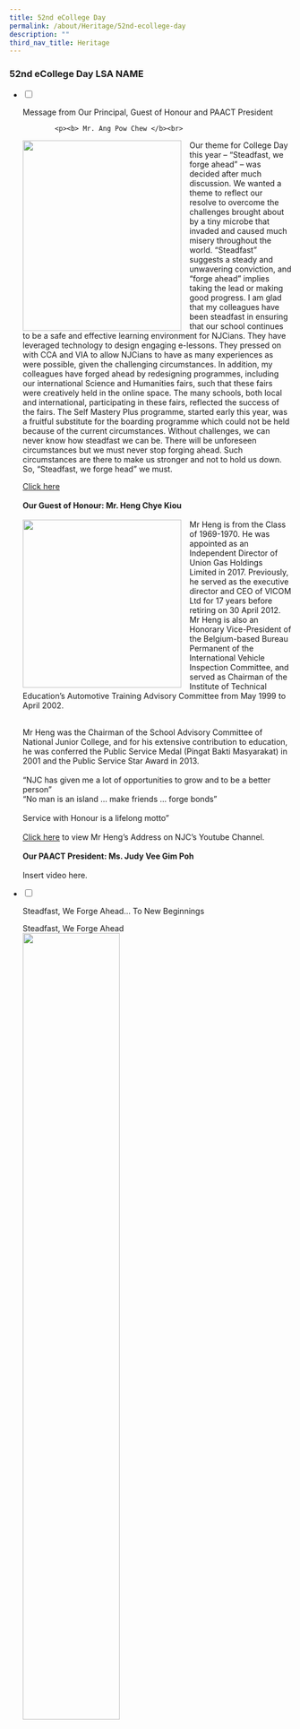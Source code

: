 ```yaml
---
title: 52nd eCollege Day
permalink: /about/Heritage/52nd-ecollege-day
description: ""
third_nav_title: Heritage
---
```

### 52nd eCollege Day LSA NAME

<ul class="jekyllcodex_accordion">

<li>

<input id="accordion1" type="checkbox">

<label for="accordion1">Message from Our Principal, Guest of Honour and PAACT President</label>

<div>

			<p><b> Mr. Ang Pow Chew </b><br>
<img align="left" style="width:283px;height:340px;margin-right:15px;" src="/images/ecol2.png"> Our theme for College Day this year – “Steadfast, we forge ahead” – was decided after much discussion. We wanted a theme to reflect our resolve to overcome the challenges brought about by a tiny microbe that invaded and caused much misery throughout the world. “Steadfast” suggests a steady and unwavering conviction, and “forge ahead” implies taking the lead or making good progress. I am glad that my colleagues have been steadfast in ensuring that our school continues to be a safe and effective learning environment for NJCians. They have leveraged technology to design engaging e-lessons. They pressed on with CCA and VIA to allow NJCians to have as many experiences as were possible, given the challenging circumstances. In addition, my colleagues have forged ahead by redesigning programmes, including our international Science and Humanities fairs, such that these fairs were creatively held in the online space. The many schools, both local and international, participating in these fairs, reflected the success of the fairs. The Self Mastery Plus programme, started early this year, was a fruitful substitute for the boarding programme which could not be held because of the current circumstances.&nbsp;Without challenges, we can never know how steadfast we can be. There will be unforeseen circumstances but we must never stop forging ahead. Such circumstances are there to make us stronger and not to hold us down. So, “Steadfast, we forge head” we must. <br>
			
<a href="https://www.youtube.com/watch?v=kaVXF4L6vUo">Click here</a><br> <br> 
<b>Our Guest of Honour: Mr. Heng Chye Kiou </b> <br> <br> <img align="left" style="width:283px;height:300px;margin-right:15px;" src="/images/goh.png"> Mr Heng is from the Class of 1969-1970. He was appointed as an Independent Director of Union Gas Holdings Limited in 2017. Previously, he served as the executive director and CEO of VICOM Ltd for 17 years before retiring on 30 April 2012. Mr Heng is also an Honorary Vice-President of the Belgium-based Bureau Permanent of the International Vehicle Inspection Committee, and served as Chairman of the Institute of Technical Education’s Automotive Training Advisory Committee from May 1999 to April 2002.&nbsp;<br><br>

Mr Heng was the Chairman of the School Advisory Committee of National Junior College, and for his extensive contribution to education, he was conferred the Public Service Medal (Pingat Bakti Masyarakat) in 2001 and the Public Service Star Award in 2013. <br> <br> “NJC has given me a lot of opportunities to grow and to be a better person”<br> “No man is an island … make friends … forge bonds”<br><br> Service with Honour is a lifelong motto” <br><br><a href="https://www.youtube.com/watch?v=bdU96vOdNeA">Click here</a> to view Mr Heng’s Address on NJC’s Youtube Channel.  <br> <br> <b>Our PAACT President: Ms. Judy Vee Gim Poh</b> <br> <br> Insert video here.</p>

</div>

</li>
	<li>

<input id="accordion2" type="checkbox">

<label for="accordion2">Steadfast, We Forge Ahead... To New Beginnings</label>

<div>

<p> Steadfast, We Forge Ahead<br> <img style="width:60%" src="/images/sf1.png"> <br> Steadfast, we forge ahead. Steadfast – an unwavering determination, taking one step at a time to progress forward. 2020 was a tough year for all of us, in many aspects. It has not been easy for the whole school community, adjusting to changes, and remaining resilient when challenged by uncertainties that the COVID-19 pandemic has brought. Many new acronyms and many new “norms” were imposed upon our generation of youths, whom despite all these, have adapted, innovated and emerged stronger. This embodies the spirit of being steadfast, pressing on regardless of the difficulties faced, the uncertainties that lurk, and the obstacles to surmount. 2020, a year to remember, a year that we overcame. Steadfast, we march forth stronger, and more determined than ever towards a better future. <br> <img style="width:60%" src="/images/sf2.png"> <br> <br> To New Beginnings <br> <img style="width:60%" src="/images/sf3.png"> </p>

</div>

</li>
	
	<li>

<input id="accordion3" type="checkbox">

<label for="accordion3">Forging Ahead in Education and Service</label>

<div>

<p>
				We would like to take this opportunity to recognise and express utmost gratitude to our teachers, who have dedicated 30, 15 and 10 years to the education service respectively. <br> <br><br>
				<b>Long Service Award: 30 Years </b><br> <br>

<img align="left" style="width:200px;height:240px;margin-right:15px;" src="/images/52lsa1.png"> <b><br><br><br>Ms Phua Phek Heng Sharon Averdene </b><br><br><br><br><br><b> Long Service Award: 15 Years </b><br><br>
			
<img style="width:30%" src="/images/52lsa2.png"> <b>Ms Darshini d/o Radha Krishnan  </b><br><br> 
				
<img style="width:30%" src="/images/52lsa3.png">	<b>Mr Lin Huaizu</b><br><br><br><br><br>			Insert DR. Lim Yi En picture here<br><br>
				
<img style="width:30%" src="/images/52lsa4.png"> <b>Ms Meena Malinder Kaur d/o K Singh</b><br><br> Insert video here <br><br><br>

<b> Long Service Award: 10 Years </b> <br><br>
<img align="left" style="width:200px;height:240px;margin-right:15px;" src="/images/52lsa5.png"> “I would like my students to achieve their fullest potential, whatever that might be. In the end, what the nature of that potential looks like should not be dictated by the teacher, but should come from the students themselves through a sense of self-discovery.” <br><br> NAME HERE<br><br>

<img align="left" style="width:200px;height:240px;margin-right:15px;" src="/images/52lsa6.png"> “I hope to see my students find and achieve their own true excellence – be it excellence in school, excellence at the workplace, excellence in society, excellence in their relationships, or excellence at home.”<br><br> NAME HERE<br><br>
				
<img align="left" style="width:220px;height:240px;margin-right:15px;" src="/images/52lsa7.png"> “What I really want to see is my kiddos and kids being able to find meaning, passion and purpose in their lives, being able to lead the kind of lives they want for themselves, and most importantly, being humans.. I have always told my kiddos before they graduate, that to be humans means that they should always strive to Be Good and Do Good, through which then they will Feel Good.”<br><br> NAME HERE<br><br>
				
<img align="left" style="width:240px;height:240px;margin-right:15px;" src="/images/52lsa8.png"> “I hope students can understand that there are many measurements of success, and they would reap the fruits of their labour. I want every student to understand and work their own weaknesses, discover and make good use of their area of strengths to stretch their potential and further develop themselves.”<br><br> NAME HERE<br><br>
	
<img align="left" style="width:240px;height:240px;margin-right:15px;" src="/images/52lsa9.png"> “As we move towards establishing various pathfinders for the students, I hope that my end goal for my students is to be a young adult who is self regulated and ready for the future.”<br><br> NAME HERE<br><br><br><br>
				
<img align="left" style="width:240px;height:240px;margin-right:15px;" src="/images/52lsa10.png"> “Teaching and learning is evolving and the teachers such as myself embrace the changes because of our love for students and our passion to want to help them excel propels us to take up these challenges.”<br><br> NAME HERE<br><br><br> 
				<b> Click on the name of the teacher awardee to read his/her heartfelt thoughts. </b><br> <br> We also want to express our deepest appreciation of our Operations Support Officer, for dedicating 10 years of valuable service to NJC. <br><br><br>

<b> Long Service Award: 10 Years </b><br><br>
<img style="width:40%" src="/images/52lsa11.png"> <b>Ms N Sinathai Chandra</b><br>The following staff and work teams have also received accolades for their dedication and contribution to the education service, in areas such as professional development, student well-being, administration, school operations and more. Our heartiest congratulations to them!<br><br><br> <b> National Day Commendation Medal </b><br><br> <i> The Commendation Medal is a National Day Award that honours commendable performance, competence and devotion to duty. </i><br><br> <img align="left" style="width:240px;height:240px;margin-right:15px;" src="/images/52lsa12.png"> <b>Mr Teo Tze Wei </b><br><br><i> We are happy that Mr Teo Tze Wei has received this medal for his service to education.</i><br><br><br><br><br>
				<b> The Academy of Singapore Teachers (AST) Academy Awards </b> <br><br> <i> The AST Academy Awards for Professional Development recognise and affirm the efforts of officers in the education service for their contributions to the professional development of the teaching fraternity. Four teachers have been recognised as Associates of the Academy of Singapore Teachers, for their contributions.</i><br><br><br> 
<img align="left" style="width:240px;height:240px;margin-right:15px;" src="/images/52lsa13.png"> <br><br>Mr Bek Aik Chiang Alvin <br><br><br><br><br><br><br>

<img align="left" style="width:240px;height:240px;margin-right:15px;" src="/images/52lsa14.png"> <br><br> Ms Lim Hui Chi <br><br><br><br><br><br>
				
<img align="left" style="width:240px;height:240px;margin-right:15px;" src="/images/52lsa15.png"> <br><br>Mr Wong Yew Chong Kester <br><br><br><br><br><br>
				
<img align="left" style="width:240px;height:240px;margin-right:15px;" src="/images/52lsa16.png"> <br><br> Ms Lim Hui Chi <br><br><br><br><br><br>
				
<b> The Parents-in-Action (PAACT) Caring Teacher Award</b><br><br> <i> The PAACT Caring Teacher Award aims to recognise teachers who show care and concern for the holistic development of their students. These teachers continue to inspire fellow educators to be caring teachers. </i>

<br><br> 
<img align="left" style="width:240px;height:240px;margin-right:15px;" src="/images/52lsa17.png"> <br><br>Mr Nicholas Tan Aum Yeow<br>(For Junior High) <br><br><br><br><br>
				
<img align="left" style="width:240px;height:240px;margin-right:15px;" src="/images/52lsa18.png"> <br><br> Mr Arthur Goh Chong Meng<br> (For Senior High) <br><br><br> <br><br>

<b> The Parents-in-Action (PAACT) Engaging and Effective Teacher Award</b> <br> <i> The Engaging and Effective Teacher Award aims to recognise teachers who achieve a high level of student engagement during lessons and effectiveness in their teaching, learning and assessment approaches. These teachers inspire fellow educators to be role models in fostering a lively community and joyful learning environment.</i><br><br>
	
<img align="left" style="width:240px;height:240px;margin-right:15px;" src="/images/52lsa19.png"> <br><br>Mr Tan Xuan Wen Jeffery<br> (For Junior High)<br><br><br><br>
				
<img align="right" style="width:240px;height:240px;margin-left:15px;" src="/images/52lsa20.png"> <br><br> Mr Lim Eng Soon<br> (For Senior High) <br><br><br><br><br><br>

<b> The Parents-in-Action (PAACT) Outstanding EAS Award </b> <br> <i> The Outstanding EAS Awards aim to recognise non-teaching staff for their outstanding service to the College in their area of work, and to inspire non-teaching staff to be role models who exemplify College values. </i> <br><br><br>

<img align="right" style="width:240px;height:300px;margin-left:15px;" src="/images/52lsa21.png"> <br><br> Ms Carolyn Goh Lan Teen<br><br> <i> We would like to congratulate Ms Carolyn Goh who has demonstrated character with a proven record of service to their schools and students.</i> <br><br><br> <b>The Outstanding Contribution Award (OCA): Individual and Team</b> <br><br> <i>The Outstanding Contribution Award aims to recognise both individuals and teams who have made significant contributions to the College. These awardees exemplify NJC values, provide memorable experiences for NJC students and other stakeholders, and uphold the image of the College. The School Administration Team was awarded the OCA Team (July 2020) to recognise their exceptional efforts in managing their respective areas and keeping the school environment safe amidst the COVID-19 challenges.</i><br><br> 
<img style="width:80%" src="/images/oca8.png"><br> 
<img style="width:80%" src="/images/oca2.png"> <br>
<img style="width:80%" src="/images/oca3.png"> <br>
<img style="width:80%" src="/images/oca10.png"><br>
<img style="width:35%" src="/images/oca5.png"> <br><br><br>
				
<b> Certificate of Accomplishment as Team Adviser in the IM2C </b><br> <i>The International Mathematical Modeling Challenge (IM2C) promotes the teaching of mathematical modelling and applications at all educational levels for all students; with the contest receiving both national and international recognition. Two teachers received the Certificate of Accomplishment for their involvement in the Challenge.</i> <br> <img style="width:70%" src="/images/oca9.png"><br><br> <b> The NJC Partner's Award </b> <i> <br>This award serves to recognise partners, for their invaluable work and significant contribution in supporting our efforts in education for a sustained period.</i> <br><br>

<img style="width:60%" src="/images/partner1.png"> 
<img style="width:60%" src="/images/partner2.png"> 
<img style="width:60%" src="/images/partner3.png"> 
<img style="width:60%" src="/images/partner4.png"> <br> <br><br>

<b> The friends of NJC Awards </b><br>
<i>This award serves to recognise partners who work with NJC in supporting our efforts in education. </i><br><br> 
<img style="width:55%" src="/images/partner5.png"> 
<img style="width:55%" src="/images/partner6.png"> 
<img style="width:55%" src="/images/partner7.png"> 
<img style="width:55%" src="/images/partner8.png"> <br> <br><br>
			</p>

</div>

</li>
	
	<li>

<input id="accordion5" type="checkbox">

<label for="accordion5"> Forging Ahead in Pursuit of Excellence</label>

<div>

	<p><b>The NJC Student of the Year Award</b><br> <i>The National Junior College Student of the Year is the pinnacle of all student awards, recognising all-round excellence in academia, CCA, leadership and service.</i><br><br> Insert video here<br>Play the video to hear from Chelsea.<br><br> <a href="link">Chelsea Wong JiaHui</a><br>“What helped me to make the most of my time in school was never being afraid to be unconventional, and always striving to do the best for myself, and those around me.”

		<br><br><br> <b>The Lim Kim Woon Award</b> <br> <i>The Lim Kim Woon Award, initiated and structured by a former NJCian in honour of our first Principal, recognises students who exemplify the hallmark characteristics and traits of our motto, Service with Honour.</i> <br><br> <a href="link">Jackqueline Tan Wan Yu</a><br> “At the end of the day, what you’ll remember most is not the achievements, but really, the ups and downs you shared with your family in NJC and the valuable lessons you have learnt from them. Your attitude will determine your aptitude.“ <br><br> Insert video here<br>Play the video to hear from Jacqueline and Yu Ching<br> <br> <a href="link">Ng Yu Ching</a><br> “So take some time to carefully look around you, and observe how you can contribute meaningfully to improve conditions and processes for the people in our midst. It is all too easy for us to be preoccupied with our own perspectives, but if we are willing to take time to pause and show concern, we would be taking that first step in serving with honour.“ <br><br><br> <b> The NJC@69ers Award</b> <br> <i>The NJC@69ers award, initiated and structured by the first cohort of NJCians, recognises excellence in the arts and humanities, both in core-curricula and co-curricular endeavours.</i> <br><br> Insert video here.<br>Play the video to hear from Suneeti. <br><br><a href="link">Suneeti Sreekumar</a> <br><br> “From dancing in corridors, to late training days with my debate friends, to the banter enjoyed during lessons and beyond, my time in NJC has spanned a range of experiences that have shaped me as a person.“<br><br><br> <b> The Stephen Loh Sports Excellence Award </b> <Br> <i>The Stephen Loh Sports Excellence Award is the pinnacle sports award, recognising sportsmanship and sporting excellence in Track & Field, Squash and Canoeing.</i> <br><br> <a href="link">Arshia Bansal</a> <br> “… possessing the passion to do your best in whatever you choose to pursue is what can keep us going. In these uncertain times of COVID-19, where we can easily be demotivated, my advice is to keep going, give your best, and try to be prepared for whatever comes your way – because that’s what you can control.“ <br><br> Insert video here. <br> Play the video to hear from Arshia and Thaarmin<br><br> <a href="link">Thaarmin s/o Thana Rajan</a><Br>“A sportsman to me is someone who does his best in the sport that they are participating in, someone who treats his peers with respect, and supports and encourages his teammates as well. I believe that sportsmanship is a quality that every athlete should have in order to achieve his full potential!“ <Br><br><br> <b> The SAC Sports Excellence Award</b> <br> <i>The SAC Sports Excellence Award is the pinnacle sports award, recognising sportsmanship and sporting excellence. </i><br><br>  <a href="link">Chan Mun Hei, Ray</a><br>“Even though training can get tough when the competition season is approaching and there are times you feel like giving up, don’t give up! When you look back at what you have been through together as a team, all the setbacks and successes (and everything in between) will definitely be something you will cherish for the rest of your life.“ <br><br> Insert video here. <br> Play the video to hear from Ray and Zhen Yu. <br><br><a href="link">Ching Zhen Yu</a><br> “Distractions can come in many forms, and are often unexpected. But be conscious of these distractions: recognise them, and be prepared to tackle and overcome them in order to attain your goals.“ <br><br><br>  </p>

</div>

</li>
	
	<li>

<input id="accordion6" type="checkbox">

<label for="accordion6">A Celebration of the Human Spirit</label>

<div>

<p>Insert videos here</p>

</div>

</li>
	
	

	
</ul>